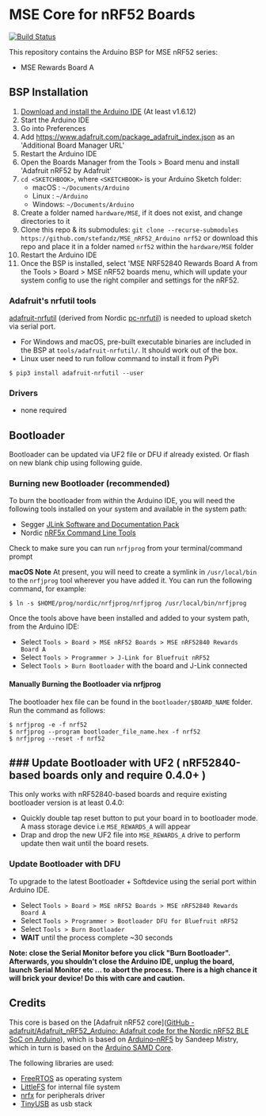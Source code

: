 # MSE Core for nRF52 Boards

[![Build Status](https://github.com/stefandz/MSE_nRF52_Arduino/workflows/Build/badge.svg)](https://github.com/stefandz/MSE_nRF52_Arduino/actions)

This repository contains the Arduino BSP for MSE nRF52 series:

- MSE Rewards Board A

## BSP Installation

1. [Download and install the Arduino IDE](https://www.arduino.cc/en/Main/Software) (At least v1.6.12)
2. Start the Arduino IDE
3. Go into Preferences
4. Add https://www.adafruit.com/package_adafruit_index.json as an 'Additional Board Manager URL'
5. Restart the Arduino IDE
6. Open the Boards Manager from the Tools > Board menu and install 'Adafruit nRF52 by Adafruit'
7. `cd <SKETCHBOOK>`, where `<SKETCHBOOK>` is your Arduino Sketch folder:
   * macOS  : `~/Documents/Arduino`
   * Linux  : `~/Arduino`
   * Windows: `~/Documents/Arduino`
8. Create a folder named `hardware/MSE`, if it does not exist, and change directories to it
9. Clone this repo & its submodules: `git clone --recurse-submodules https://github.com/stefandz/MSE_nRF52_Arduino nrf52` or download this repo and place it in a folder named `nrf52` within the `hardware/MSE` folder
10. Restart the Arduino IDE
11. Once the BSP is installed, select 'MSE NRF52840 Rewards Board A from the Tools > Board > MSE nRF52 boards menu, which will update your system config to use the right compiler and settings for the nRF52.

### Adafruit's nrfutil tools

[adafruit-nrfutil](https://github.com/adafruit/Adafruit_nRF52_nrfutil) (derived from Nordic [pc-nrfutil](https://github.com/NordicSemiconductor/pc-nrfutil)) is needed to upload sketch via serial port.

- For Windows and macOS, pre-built executable binaries are included in the BSP at `tools/adafruit-nrfutil/`. It should work out of the box.
- Linux user need to run follow command to install it from PyPi

```
$ pip3 install adafruit-nrfutil --user
```

### Drivers

- none required

## Bootloader

Bootloader can be updated via UF2 file or DFU if already existed. Or flash on new blank chip using following guide.

### Burning new Bootloader (recommended)

To burn the bootloader from within the Arduino IDE, you will need the following tools installed on your system and available in the system path:

- Segger [JLink Software and Documentation Pack](https://www.segger.com/downloads/jlink)
- Nordic [nRF5x Command Line Tools](https://www.nordicsemi.com/Software-and-Tools/Development-Tools/nRF-Command-Line-Tools)

Check to make sure you can run `nrfjprog` from your terminal/command prompt

**macOS Note** At present, you will need to create a symlink in `/usr/local/bin` to the
`nrfjprog` tool wherever you have added it. You can run the following command, for example:

```
$ ln -s $HOME/prog/nordic/nrfjprog/nrfjprog /usr/local/bin/nrfjprog
```

Once the tools above have been installed and added to your system path, from the Arduino IDE:

- Select `Tools > Board > MSE nRF52 Boards > MSE nRF52840 Rewards Board A`
- Select `Tools > Programmer > J-Link for Bluefruit nRF52`
- Select `Tools > Burn Bootloader` with the board and J-Link connected

#### Manually Burning the Bootloader via nrfjprog

The bootloader hex file can be found in the `bootloader/$BOARD_NAME`  folder. Run the command as follows:

```
$ nrfjprog -e -f nrf52
$ nrfjprog --program bootloader_file_name.hex -f nrf52
$ nrfjprog --reset -f nrf52
```

## ### Update Bootloader with UF2 ( nRF52840-based boards only and require 0.4.0+ )

This only works with nRF52840-based boards and require existing bootloader version is at least 0.4.0:

- Quickly double tap reset button to put your board in to bootloader mode. A mass storage device i.e `MSE_REWARDS_A` will appear
- Drap and drop the new UF2 file into `MSE_REWARDS_A` drive to perform update then wait until the board resets.

### Update Bootloader with DFU

To upgrade to the latest Bootloader + Softdevice using the serial port within Arduino IDE.

- Select `Tools > Board > MSE nRF52 Boards > MSE nRF52840 Rewards Board A`
- Select `Tools > Programmer > Bootloader DFU for Bluefruit nRF52`
- Select `Tools > Burn Bootloader`
- **WAIT** until the process complete ~30 seconds

**Note: close the Serial Monitor before you click "Burn Bootloader". Afterwards, you shouldn't close the Arduino IDE, unplug the board, launch Serial Monitor etc ... to abort the process. There is a high chance it will brick your device! Do this with care and caution.**

## Credits

This core is based on the [Adafruit nRF52 core]([GitHub - adafruit/Adafruit_nRF52_Arduino: Adafruit code for the Nordic nRF52 BLE SoC on Arduino](https://github.com/adafruit/Adafruit_nRF52_Arduino)), which is based on [Arduino-nRF5](https://github.com/sandeepmistry/arduino-nRF5) by Sandeep Mistry, which in turn is based on the [Arduino SAMD Core](https://github.com/arduino/ArduinoCore-samd).

The following libraries are used:

- [FreeRTOS](https://www.freertos.org/) as operating system
- [LittleFS](https://github.com/ARMmbed/littlefs) for internal file system
- [nrfx](https://github.com/NordicSemiconductor/nrfx) for peripherals driver
- [TinyUSB](https://github.com/hathach/tinyusb) as usb stack
